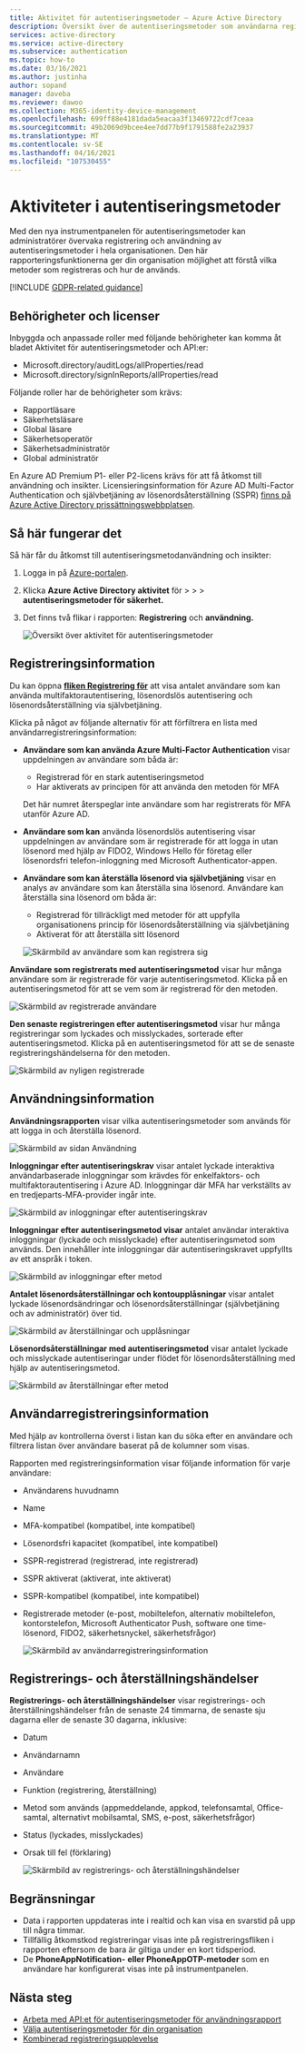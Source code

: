 ```yaml
---
title: Aktivitet för autentiseringsmetoder – Azure Active Directory
description: Översikt över de autentiseringsmetoder som användarna registrerar för att logga in och återställa lösenord.
services: active-directory
ms.service: active-directory
ms.subservice: authentication
ms.topic: how-to
ms.date: 03/16/2021
ms.author: justinha
author: sopand
manager: daveba
ms.reviewer: dawoo
ms.collection: M365-identity-device-management
ms.openlocfilehash: 699ff88e4181dada5eacaa3f13469722cdf7ceaa
ms.sourcegitcommit: 49b2069d9bcee4ee7dd77b9f1791588fe2a23937
ms.translationtype: MT
ms.contentlocale: sv-SE
ms.lasthandoff: 04/16/2021
ms.locfileid: "107530455"
---
```

# <a name="authentication-methods-activity"></a>Aktiviteter i autentiseringsmetoder 

Med den nya instrumentpanelen för autentiseringsmetoder kan administratörer övervaka registrering och användning av autentiseringsmetoder i hela organisationen. Den här rapporteringsfunktionerna ger din organisation möjlighet att förstå vilka metoder som registreras och hur de används.

[!INCLUDE [GDPR-related guidance](../../../includes/gdpr-dsr-and-stp-note.md)]

## <a name="permissions-and-licenses"></a>Behörigheter och licenser

Inbyggda och anpassade roller med följande behörigheter kan komma åt bladet Aktivitet för autentiseringsmetoder och API:er:

- Microsoft.directory/auditLogs/allProperties/read
- Microsoft.directory/signInReports/allProperties/read

Följande roller har de behörigheter som krävs:

- Rapportläsare
- Säkerhetsläsare
- Global läsare
- Säkerhetsoperatör
- Säkerhetsadministratör
- Global administratör

 En Azure AD Premium P1- eller P2-licens krävs för att få åtkomst till användning och insikter. Licensieringsinformation för Azure AD Multi-Factor Authentication och självbetjäning av lösenordsåterställning (SSPR) [finns på Azure Active Directory prissättningswebbplatsen](https://azure.microsoft.com/pricing/details/active-directory/).

## <a name="how-it-works"></a>Så här fungerar det

Så här får du åtkomst till autentiseringsmetodanvändning och insikter:

1. Logga in på [Azure-portalen](https://portal.azure.com).
1. Klicka **Azure Active Directory aktivitet** för  >    >    >  **autentiseringsmetoder för säkerhet.**
1. Det finns två flikar i rapporten: **Registrering** och **användning.**

   ![Översikt över aktivitet för autentiseringsmetoder](media/how-to-authentication-methods-usage-insights/registration-usage-tabs.png)

## <a name="registration-details"></a>Registreringsinformation

Du kan öppna [**fliken Registrering för**](https://portal.azure.com/#blade/Microsoft_AAD_IAM/AuthMethodsOverviewBlade) att visa antalet användare som kan använda multifaktorautentisering, lösenordslös autentisering och lösenordsåterställning via självbetjäning. 

Klicka på något av följande alternativ för att förfiltrera en lista med användarregistreringsinformation:

- **Användare som kan använda Azure Multi-Factor Authentication** visar uppdelningen av användare som båda är:
  - Registrerad för en stark autentiseringsmetod 
  - Har aktiverats av principen för att använda den metoden för MFA 
  
  Det här numret återspeglar inte användare som har registrerats för MFA utanför Azure AD. 
- **Användare som kan** använda lösenordslös autentisering visar uppdelningen av användare som är registrerade för att logga in utan lösenord med hjälp av FIDO2, Windows Hello för företag eller lösenordsfri telefon-inloggning med Microsoft Authenticator-appen. 
- **Användare som kan återställa lösenord via självbetjäning** visar en analys av användare som kan återställa sina lösenord. Användare kan återställa sina lösenord om båda är:
  - Registrerad för tillräckligt med metoder för att uppfylla organisationens princip för lösenordsåterställning via självbetjäning 
  - Aktiverat för att återställa sitt lösenord 

  ![Skärmbild av användare som kan registrera sig](media/how-to-authentication-methods-usage-insights/users-capable.png)

**Användare som registrerats med autentiseringsmetod** visar hur många användare som är registrerade för varje autentiseringsmetod. Klicka på en autentiseringsmetod för att se vem som är registrerad för den metoden.

![Skärmbild av registrerade användare](media/how-to-authentication-methods-usage-insights/users-registered.png)

**Den senaste registreringen efter autentiseringsmetod** visar hur många registreringar som lyckades och misslyckades, sorterade efter autentiseringsmetod. Klicka på en autentiseringsmetod för att se de senaste registreringshändelserna för den metoden.

![Skärmbild av nyligen registrerade](media/how-to-authentication-methods-usage-insights/recently-registered.png)

## <a name="usage-details"></a>Användningsinformation

**Användningsrapporten** visar vilka autentiseringsmetoder som används för att logga in och återställa lösenord.

![Skärmbild av sidan Användning](media/how-to-authentication-methods-usage-insights/usage-page.png)

**Inloggningar efter autentiseringskrav** visar antalet lyckade interaktiva användarbaserade inloggningar som krävdes för enkelfaktors- och multifaktorautentisering i Azure AD. Inloggningar där MFA har verkställts av en tredjeparts-MFA-provider ingår inte.

![Skärmbild av inloggningar efter autentiseringskrav](media/how-to-authentication-methods-usage-insights/sign-ins-protected.png)

**Inloggningar efter autentiseringsmetod visar** antalet användar interaktiva inloggningar (lyckade och misslyckade) efter autentiseringsmetod som används. Den innehåller inte inloggningar där autentiseringskravet uppfyllts av ett anspråk i token.

![Skärmbild av inloggningar efter metod](media/how-to-authentication-methods-usage-insights/sign-ins-by-method.png)

**Antalet lösenordsåterställningar och kontoupplåsningar** visar antalet lyckade lösenordsändringar och lösenordsåterställningar (självbetjäning och av administratör) över tid.

![Skärmbild av återställningar och upplåsningar](media/how-to-authentication-methods-usage-insights/password-changes.png)

**Lösenordsåterställningar med autentiseringsmetod** visar antalet lyckade och misslyckade autentiseringar under flödet för lösenordsåterställning med hjälp av autentiseringsmetod.

![Skärmbild av återställningar efter metod](media/how-to-authentication-methods-usage-insights/resets-by-method.png)

## <a name="user-registration-details"></a>Användarregistreringsinformation 

Med hjälp av kontrollerna överst i listan kan du söka efter en användare och filtrera listan över användare baserat på de kolumner som visas.

Rapporten med registreringsinformation visar följande information för varje användare:

- Användarens huvudnamn
- Name
- MFA-kompatibel (kompatibel, inte kompatibel)
- Lösenordsfri kapacitet (kompatibel, inte kompatibel)
- SSPR-registrerad (registrerad, inte registrerad)
- SSPR aktiverat (aktiverat, inte aktiverat)
- SSPR-kompatibel (kompatibel, inte kompatibel) 
- Registrerade metoder (e-post, mobiltelefon, alternativ mobiltelefon, kontorstelefon, Microsoft Authenticator Push, software one time-lösenord, FIDO2, säkerhetsnyckel, säkerhetsfrågor)

  ![Skärmbild av användarregistreringsinformation](media/how-to-authentication-methods-usage-insights/registration-details.png)

## <a name="registration-and-reset-events"></a>Registrerings- och återställningshändelser 

**Registrerings- och återställningshändelser** visar registrerings- och återställningshändelser från de senaste 24 timmarna, de senaste sju dagarna eller de senaste 30 dagarna, inklusive:

- Datum
- Användarnamn
- Användare 
- Funktion (registrering, återställning)
- Metod som används (appmeddelande, appkod, telefonsamtal, Office-samtal, alternativt mobilsamtal, SMS, e-post, säkerhetsfrågor)
- Status (lyckades, misslyckades)
- Orsak till fel (förklaring)

  ![Skärmbild av registrerings- och återställningshändelser](media/how-to-authentication-methods-usage-insights/registration-and-reset-logs.png)

## <a name="limitations"></a>Begränsningar

- Data i rapporten uppdateras inte i realtid och kan visa en svarstid på upp till några timmar.
- Tillfällig åtkomstkod registreringar visas inte på registreringsfliken i rapporten eftersom de bara är giltiga under en kort tidsperiod.
- De **PhoneAppNotification-** **eller PhoneAppOTP-metoder** som en användare har konfigurerat visas inte på instrumentpanelen. 

## <a name="next-steps"></a>Nästa steg

- [Arbeta med API:et för autentiseringsmetoder för användningsrapport](/graph/api/resources/authenticationmethods-usage-insights-overview)
- [Välja autentiseringsmetoder för din organisation](concept-authentication-methods.md)
- [Kombinerad registreringsupplevelse](concept-registration-mfa-sspr-combined.md)
